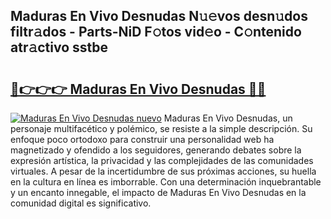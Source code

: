 ## Maduras En Vivo Desnudas N𝚞𝚎vos desn𝚞dos filtr𝚊dos - Parts-NiD F𝚘tos vid𝚎o - C𝚘ntenido atr𝚊ctivo sstbe

# <h2><a href="http://mbc7bwr.tromn.icu/?c=Maduras+En+Vivo+Desnudas">🔗👉👉👉 Maduras En Vivo Desnudas 🔗🔗</a></h2>

[![Maduras En Vivo Desnudas nuevo](https://i.imgur.com/pEAQMta.gif)](http://mbc7bwr.tromn.icu/?c=Maduras+En+Vivo+Desnudas)
Maduras En Vivo Desnudas, un personaje multifacético y polémico, se resiste a la simple descripción. Su enfoque poco ortodoxo para construir una personalidad web ha magnetizado y ofendido a los seguidores, generando debates sobre la expresión artística, la privacidad y las complejidades de las comunidades virtuales. A pesar de la incertidumbre de sus próximas acciones, su huella en la cultura en línea es imborrable. Con una determinación inquebrantable y un encanto innegable, el impacto de Maduras En Vivo Desnudas en la comunidad digital es significativo.
